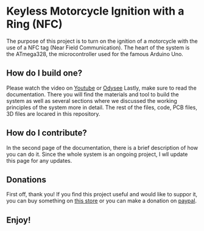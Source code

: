# Keyless Motorcycle Ignition with a Ring (NFC)
The purpose of this project is to turn on the ignition of a motorcycle with the use of a NFC tag (Near Field Communication). The heart of the system is the ATmega328, the microcontroller used for the famous Arduino Uno.

## How do I build one?
Please watch the video on [Youtube](https://www.youtube.com/channel/UC5zFth1xWRZ7Q3uHYjTIpnA) or [Odysee](https://www.youtube.com/channel/UC5zFth1xWRZ7Q3uHYjTIpnA)
Lastly, make sure to read the documentation. There you will find the materials and tool to build the system as well as several sections where we discussed the working principles of the system more in detail. The rest of the files, code, PCB files, 3D files are locared in this repository.

## How do I contribute?
In the second page of the documentation, there is a brief description of how you can do it. Since the whole system is an ongoing project, I wll update this page for any updates. 


## Donations
First off, thank you! 
If you find this project useful and would like to suppor it, you can buy something on [this store](https://asyss-complex.creator-spring.com) or you can make a donation on [paypal](https://www.paypal.com/paypalme/Cristi4nAriel).

## Enjoy!



